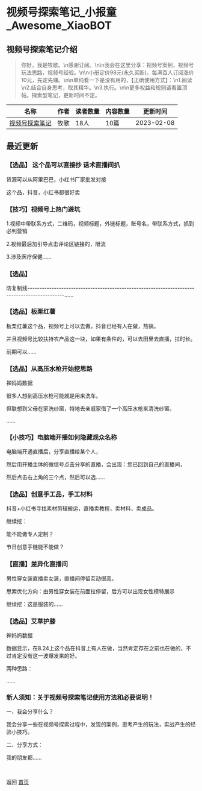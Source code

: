 # 视频号探索笔记_小报童_Awesome_XiaoBOT

## 视频号探索笔记介绍
> 你好，我是牧歌。\n感谢订阅。\n\n我会在这里分享：视频号案例，视频号玩法思路，视频号经验。\n\n小册定价98元(永久买断)。每满百人订阅涨价10元，先定先赚。\n\n单纯看一下是没有用的，【正确使用方式】：\n1.阅读\n2.结合自身思考，取其精华。\n3.执行。\n\n更多权益和规则请看置顶帖。探索型笔记，更新时间不定。  
  


|名称|作者|读者数量|内容数量|更新时间|
|---|---|---|---|---|
|[视频号探索笔记](https://xiaobot.net/p/20220906?refer=9c3f1c95-a052-465a-9902-f6d75080262a)|牧歌|18人|10篇|2023-02-08|

## 最近更新
### 【选品】 这个品可以直接抄 话术直播间扒

货源可以从阿里巴巴，小红书厂家批发对接

这个品，抖音，小红书都很好卖

### 【技巧】视频号上热门避坑

1.视频中带联系方式，二维码，视频标题，外链标题，账号名，带联系方式，抓到必判营销

2.视频最后加引导点击评论区链接的，限流

3.涉及医疗保健......

### 【选品】

防复制线---------------------------------------------------------------------------------------------......

### 【选品】板栗红薯

板栗红薯这个品，视频号上可以去做，抖音已经有人在做，热销。

并且视频号比较扶持农产品这一块，如果有条件的，可以去田里去直播，拉时长。

前期可以......

### 【选品】从高压水枪开始挖思路

禅妈妈数据

很多人想到高压水枪可能就是用来洗车。

但联想到父母在家洗纱窗，特地去亲戚家借了一个高压水枪来清洗纱窗。

......

### 【小技巧】电脑端开播如何隐藏观众名称

电脑端开通直播后，分享直播给某个人，

然后用开播主体的微信号点击分享的直播，会出现：您已回到自己的直播间，

然后点击右上角的三个点，然后可以选......

### 【选品】创意手工品，手工材料

抖音+小红书寻找素材剪辑搬运，直播卖教程，卖材料，卖成品。

继续挖：

能不能做专人定制？

节日创意手链能不能做？

### 【直播】差异化直播间

男性穿女装直播卖女装，直播间停留互动很高。

思索优化方向：由男性穿女装在前面拉停留，后方可以出现女性模特展示

继续挖：这是服装的......

### 【选品】艾草护膝

禅妈妈数据

数据显示，在8.24上这个品在抖音上有人在做，当然肯定存在之前也在做的，不过肯定没有这一波爆发来的好。

两种思路：

......

### 新人须知：关于视频号探索笔记使用方法和必要说明！

一、我会分享什么？

我会分享一些在视频号探索过程中，发现的案例，思考产生的玩法，实战产生的经验小技巧。

二、分享方式：

我的朋友都......


<a href="https://github.com/Reno9527/awesome-xiaobot" style="color: white; text-decoration: none;">awesome-xiaobot</a>

返回 [首页](../README.md)
